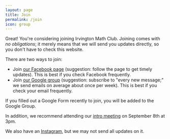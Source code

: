 ```yaml
---
layout: page
title: Join
permalink: /join
icon: group
---
```


Great! You're considering joining Irvington Math Club. Joining comes with *no obligations*; it merely means that we will send you updates directly, so you don't have to check this website.

There are two ways to join:

 - Join [our Facebook page](https://www.facebook.com/groups/ihsmathclub) (suggestion: follow the page to get timely updates). This is best if you check Facebook frequently.
 - Join [our Google group](https://groups.google.com/g/ihs-math-club) (suggestion: subscribe to "every new message;" we send emails on average about once per week). This is best if you check your email frequently.

If you filled out a Google Form recently to join, you will be added to the Google Group.

In addition, we recommend attending our [intro meeting](/events/2020/08/23/intro-meeting.html) on September 8th at 3pm.

We also have an [Instagram](https://www.instagram.com/ihsmath/), but we may not send all updates on it.
